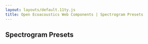 ```yaml
---
layout: layouts/default.11ty.js
title: Open Ecoacoustics Web Components | Spectrogram Presets
---
```


## Spectrogram Presets

<div class="example-grid"></div>

<script>
(() => {
    const exampleSpectrograms = [
        "<oe-spectrogram src='/public/example_34s.flac' color-map='audacity'></oe-spectrogram>",
        "<oe-spectrogram src='/public/example_34s.flac' color-map='magma' contrast='2.5' brightness='-0.4'></oe-spectrogram>",
        "<oe-spectrogram src='/public/example_34s.flac' color-map='cubeHelix' contrast='2.2' brightness='-0.4'></oe-spectrogram>",
        "<oe-spectrogram src='/public/merged_diagnostic.wav' color-map='audacity' window-size='256'></oe-spectrogram>",
        "<oe-spectrogram src='/public/merged_diagnostic.wav' color-map='audacity' window-size='1024'></oe-spectrogram>",
        "<oe-spectrogram src='/public/merged_diagnostic.wav' color-map='audacity' window-size='2048'></oe-spectrogram>",
        "<oe-spectrogram src='/public/example2.flac' color-map='audacity'></oe-spectrogram>",
        "<oe-spectrogram src='/public/example2.flac' color-map='turbo' window-size='1024' window-function='lanczos'></oe-spectrogram>",
        "<oe-spectrogram src='/public/example2.flac' color-map='turbo' window-size='256' window-function='lanczos'></oe-spectrogram>",
    ];

    /**
     * @param {String} template
     * @returns {String} escapedTemplate
     */
    function escapeTemplate(template) {
        return template
            .replace(/&/g, "&amp")
            .replace(/</g, "&lt")
            .replace(/>/g, "&gt")
            .replace(/\)/g, "&#41")
            .replace(/{/g, "&#123")
            .replace(/}/g, "&#125");
    }

    /**
     * @param {String} template
     * @returns {HTMLElement}
     */
    function ExampleCard(template) {
        const element = document.createElement("div");
        element.className = "grid-item";

        const exampleTemplate = escapeTemplate(template);

        console.log(exampleTemplate);

        element.innerHTML = `
            <code>${exampleTemplate}</code>
            ${template}
        `;

        return element;
    }

    function init() {
        const outputElement = document.getElementsByClassName("example-grid")[0];

        exampleSpectrograms.forEach((template) => {
            const element = ExampleCard(template);
            outputElement.appendChild(element);
        });
    }

    window.onload = () => {
        init();
    };
})();
</script>

<style>
    oe-spectrogram {
        position: relative;
        width: 100%;
        height: 400px;
    }

    code {
        display: block;
        padding: 1rem;
        background-color: var(--bs-dark);
        border-top-left-radius: 6px;
        border-top-right-radius: 6px;
    }

    .example-grid {
        display: flex;
        flex-wrap: wrap;
        flex: 1;

        & > * {
            padding: 1rem;
        }
    }

    .grid-item {
        position: relative;
        width: calc(33.3% - 2rem);
        border: solid 1px rgba(0, 0, 0, 0.2);
        box-shadow: 0 2px 4px rgba(0, 0, 0, 0.1);
        border-radius: 16px;
        margin: 1rem;
    }
</style>
